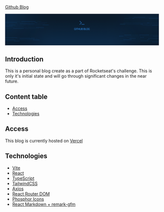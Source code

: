 [Github Blog](https://github-blog-murex.vercel.app/)

<img src="./src/assets/HeaderCover.png">

## Introduction
This is a personal blog create as a part of Rocketseat's challenge. This is only it's initial state and will go through significant changes in the near future.

## Content table

<!--ts-->
   * [Access](#Access)
   * [Technologies](#Technologies)
<!--te-->

## Access
This blog is currently hosted on [Vercel](https://github-blog-murex.vercel.app/)

## Technologies
* [Vite](https://vitejs.dev/)
* [React](https://reactjs.org/)
* [TypeScript](https://www.typescriptlang.org/)
* [TailwindCSS](https://tailwindcss.com/)
* [Axios](https://axios-http.com/)
* [React Router DOM](https://www.npmjs.com/package/react-router-dom)
* [Phosphor Icons](https://phosphoricons.com/)
* [React Markdown + remark-gfm](https://github.com/remarkjs/react-markdown)

